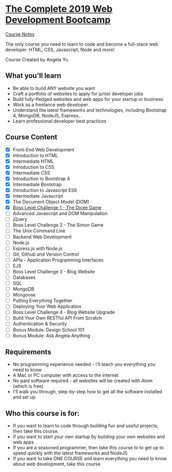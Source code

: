 # [The Complete 2019 Web Development Bootcamp](https://www.udemy.com/course/the-complete-web-development-bootcamp/)

[Course Notes](https://github.com/genesisgabiola/the-complete-web-development-bootcamp)

The only course you need to learn to code and become a full-stack web developer. HTML, CSS, Javascript, Node and more!

Course Created by Angela Yu

## What you'll learn

- Be able to build ANY website you want
- Craft a portfolio of websites to apply for junior developer jobs
- Build fully-fledged websites and web apps for your startup or business
- Work as a freelance web developer
- Understand the latest frameworks and technologies, including Bootstrap 4, MongoDB, NodeJS, Express, .
- Learn professional developer best practices

## Course Content

- [x] Front-End Web Development
- [x] Introduction to HTML
- [x] Intermediate HTML
- [x] Introduction to CSS
- [x] Intermediate CSS
- [x] Introduction to Bootstrap 4
- [x] Intermediate Bootstrap
- [x] Introduction to Javascript ES6
- [x] Intermediate Javascript
- [x] The Document Object Model (DOM)
- [x] [Boss Level Challenge 1 - The Dicee Game](https://genesisgabiola.github.io/sandbox/dicee)
- [ ] Advanced Javascript and DOM Manipulation
- [ ] jQuery
- [ ] Boss Level Challenge 2 - The Simon Game
- [ ] The Unix Command Line
- [ ] Backend Web Development
- [ ] Node.js
- [ ] Express.js with Node.js
- [ ] Git, Github and Version Control
- [ ] APIs - Application Programming Interfaces
- [ ] EJS
- [ ] Boss Level Challenge 3 - Blog Website
- [ ] Databases
- [ ] SQL
- [ ] MongoDB
- [ ] Mongoose
- [ ] Putting Everything Together
- [ ] Deploying Your Web Application
- [ ] Boss Level Challenge 4 - Blog Website Upgrade
- [ ] Build Your Own RESTful API From Scratch
- [ ] Authentication & Security
- [ ] Bonus Module: Design School 101
- [ ] Bonus Module: Ask Angela Anything

## Requirements

- No programming experience needed - I'll teach you everything you need to know
- A Mac or PC computer with access to the internet
- No paid software required - all websites will be created with Atom (which is free)
- I'll walk you through, step-by-step how to get all the software installed and set up

## Who this course is for:

- If you want to learn to code through building fun and useful projects, then take this course.
- If you want to start your own startup by building your own websites and web apps.
- If you are a seasoned programmer, then take this course to to get up to speed quickly with the latest frameworks and NodeJS
- If you want to take ONE COURSE and learn everything you need to know about web development, take this course